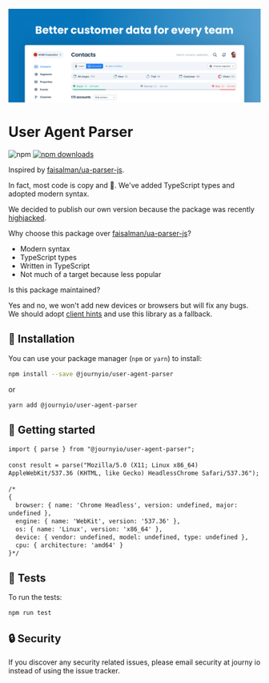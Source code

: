 [![journy.io](https://raw.githubusercontent.com/journy-io/brand/main/githubbanner.png)](https://journy.io/?utm_source=github&utm_content=readme-user-agent-parser)

# User Agent Parser

![npm](https://img.shields.io/npm/v/@journyio/user-agent-parser?color=%234d84f5&style=flat-square)
[![npm downloads](https://img.shields.io/npm/dm/@journyio/user-agent-parser?style=flat-square)](https://www.npmjs.com/package/@journyio/user-agent-parser)

Inspired by [faisalman/ua-parser-js](https://github.com/faisalman/ua-parser-js).

In fact, most code is copy and 🍝. We've added TypeScript types and adopted modern syntax.

We decided to publish our own version because the package was recently [highjacked](https://github.com/faisalman/ua-parser-js/issues/536).

Why choose this package over [faisalman/ua-parser-js](https://github.com/faisalman/ua-parser-js)?

* Modern syntax
* TypeScript types
* Written in TypeScript
* Not much of a target because less popular

Is this package maintained?

Yes and no, we won't add new devices or browsers but will fix any bugs. We should adopt [client hints](https://datatracker.ietf.org/doc/html/draft-ietf-httpbis-client-hints-06) and use this library as a fallback.

## 💾 Installation

You can use your package manager (`npm` or `yarn`) to install:

```bash
npm install --save @journyio/user-agent-parser
```
or
```bash
yarn add @journyio/user-agent-parser
```

## 🔌 Getting started

```tsx
import { parse } from "@journyio/user-agent-parser";

const result = parse("Mozilla/5.0 (X11; Linux x86_64) AppleWebKit/537.36 (KHTML, like Gecko) HeadlessChrome Safari/537.36");

/*
{
  browser: { name: 'Chrome Headless', version: undefined, major: undefined },
  engine: { name: 'WebKit', version: '537.36' },
  os: { name: 'Linux', version: 'x86_64' },
  device: { vendor: undefined, model: undefined, type: undefined },
  cpu: { architecture: 'amd64' }
}*/
```

## 💯 Tests

To run the tests:

```bash
npm run test
```

## 🔒 Security

If you discover any security related issues, please email security at journy io instead of using the issue tracker.
